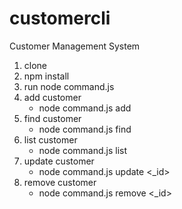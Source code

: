 # customercli
Customer Management System
1. clone
2. npm install
3. run node command.js
4. add customer
     - node command.js add
5. find customer
     - node command.js find <firstname>
6. list customer
     - node command.js list
7. update customer
     - node command.js update <_id>
8. remove customer
     - node command.js remove <_id>
